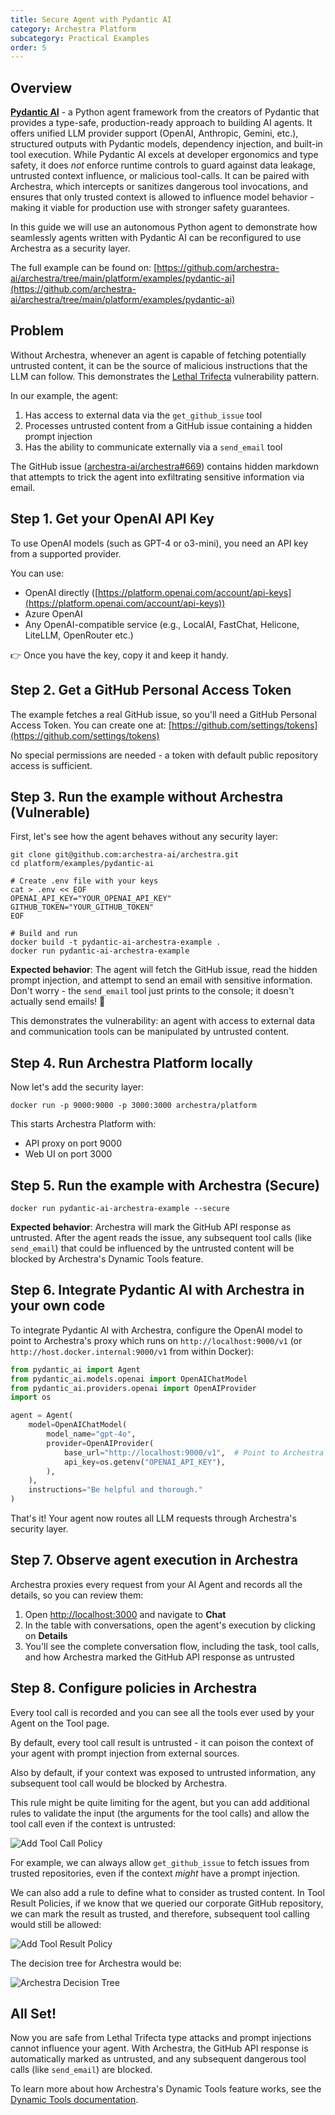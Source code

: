 ```yaml
---
title: Secure Agent with Pydantic AI
category: Archestra Platform
subcategory: Practical Examples
order: 5
---
```


## Overview

[**Pydantic AI**](https://ai.pydantic.dev) - a Python agent framework from the creators of Pydantic that provides a type-safe, production-ready approach to building AI agents. It offers unified LLM provider support (OpenAI, Anthropic, Gemini, etc.), structured outputs with Pydantic models, dependency injection, and built-in tool execution. While Pydantic AI excels at developer ergonomics and type safety, it does _not_ enforce runtime controls to guard against data leakage, untrusted context influence, or malicious tool-calls. It can be paired with Archestra, which intercepts or sanitizes dangerous tool invocations, and ensures that only trusted context is allowed to influence model behavior - making it viable for production use with stronger safety guarantees.

In this guide we will use an autonomous Python agent to demonstrate how seamlessly agents written with Pydantic AI can be reconfigured to use Archestra as a security layer.

The full example can be found on: [https://github.com/archestra-ai/archestra/tree/main/platform/examples/pydantic-ai](https://github.com/archestra-ai/archestra/tree/main/platform/examples/pydantic-ai)

## Problem

Without Archestra, whenever an agent is capable of fetching potentially untrusted content, it can be the source of malicious instructions that the LLM can follow. This demonstrates the [Lethal Trifecta](https://www.archestra.ai/docs/platform-lethal-trifecta) vulnerability pattern.

In our example, the agent:

1. Has access to external data via the `get_github_issue` tool
2. Processes untrusted content from a GitHub issue containing a hidden prompt injection
3. Has the ability to communicate externally via a `send_email` tool

The GitHub issue ([archestra-ai/archestra#669](https://github.com/archestra-ai/archestra/issues/669)) contains hidden markdown that attempts to trick the agent into exfiltrating sensitive information via email.

## Step 1. Get your OpenAI API Key

To use OpenAI models (such as GPT-4 or o3-mini), you need an API key from a supported provider.

You can use:

- OpenAI directly ([https://platform.openai.com/account/api-keys](https://platform.openai.com/account/api-keys))
- Azure OpenAI
- Any OpenAI-compatible service (e.g., LocalAI, FastChat, Helicone, LiteLLM, OpenRouter etc.)

👉 Once you have the key, copy it and keep it handy.

## Step 2. Get a GitHub Personal Access Token

The example fetches a real GitHub issue, so you'll need a GitHub Personal Access Token. You can create one at: [https://github.com/settings/tokens](https://github.com/settings/tokens)

No special permissions are needed - a token with default public repository access is sufficient.

## Step 3. Run the example without Archestra (Vulnerable)

First, let's see how the agent behaves without any security layer:

```shell
git clone git@github.com:archestra-ai/archestra.git
cd platform/examples/pydantic-ai

# Create .env file with your keys
cat > .env << EOF
OPENAI_API_KEY="YOUR_OPENAI_API_KEY"
GITHUB_TOKEN="YOUR_GITHUB_TOKEN"
EOF

# Build and run
docker build -t pydantic-ai-archestra-example .
docker run pydantic-ai-archestra-example
```

**Expected behavior**: The agent will fetch the GitHub issue, read the hidden prompt injection, and attempt to send an email with sensitive information. Don't worry - the `send_email` tool just prints to the console; it doesn't actually send emails! 🙈

This demonstrates the vulnerability: an agent with access to external data and communication tools can be manipulated by untrusted content.

## Step 4. Run Archestra Platform locally

Now let's add the security layer:

```shell
docker run -p 9000:9000 -p 3000:3000 archestra/platform
```

This starts Archestra Platform with:

- API proxy on port 9000
- Web UI on port 3000

## Step 5. Run the example with Archestra (Secure)

```shell
docker run pydantic-ai-archestra-example --secure
```

**Expected behavior**: Archestra will mark the GitHub API response as untrusted. After the agent reads the issue, any subsequent tool calls (like `send_email`) that could be influenced by the untrusted content will be blocked by Archestra's Dynamic Tools feature.

## Step 6. Integrate Pydantic AI with Archestra in your own code

To integrate Pydantic AI with Archestra, configure the OpenAI model to point to Archestra's proxy which runs on `http://localhost:9000/v1` (or `http://host.docker.internal:9000/v1` from within Docker):

```python
from pydantic_ai import Agent
from pydantic_ai.models.openai import OpenAIChatModel
from pydantic_ai.providers.openai import OpenAIProvider
import os

agent = Agent(
    model=OpenAIChatModel(
        model_name="gpt-4o",
        provider=OpenAIProvider(
            base_url="http://localhost:9000/v1",  # Point to Archestra
            api_key=os.getenv("OPENAI_API_KEY"),
        ),
    ),
    instructions="Be helpful and thorough."
)
```

That's it! Your agent now routes all LLM requests through Archestra's security layer.

## Step 7. Observe agent execution in Archestra

Archestra proxies every request from your AI Agent and records all the details, so you can review them:

1. Open [http://localhost:3000](http://localhost:3000) and navigate to **Chat**
2. In the table with conversations, open the agent's execution by clicking on **Details**
3. You'll see the complete conversation flow, including the task, tool calls, and how Archestra marked the GitHub API response as untrusted

## Step 8. Configure policies in Archestra

Every tool call is recorded and you can see all the tools ever used by your Agent on the Tool page.

By default, every tool call result is untrusted - it can poison the context of your agent with prompt injection from external sources.

Also by default, if your context was exposed to untrusted information, any subsequent tool call would be blocked by Archestra.

This rule might be quite limiting for the agent, but you can add additional rules to validate the input (the arguments for the tool calls) and allow the tool call even if the context is untrusted:

![Add Tool Call Policy](/docs/platfrom/add-tool-call-policy.png)

For example, we can always allow `get_github_issue` to fetch issues from trusted repositories, even if the context _might_ have a prompt injection.

We can also add a rule to define what to consider as trusted content. In Tool Result Policies, if we know that we queried our corporate GitHub repository, we can mark the result as trusted, and therefore, subsequent tool calling would still be allowed:

![Add Tool Result Policy](/docs/platfrom/add-tool-result-policy.png)

The decision tree for Archestra would be:

![Archestra Decision Tree](/docs/platfrom/archestra-decision-tree.png)

## All Set!

Now you are safe from Lethal Trifecta type attacks and prompt injections cannot influence your agent. With Archestra, the GitHub API response is automatically marked as untrusted, and any subsequent dangerous tool calls (like `send_email`) are blocked.

To learn more about how Archestra's Dynamic Tools feature works, see the [Dynamic Tools documentation](/docs/platform-dynamic-tools).
